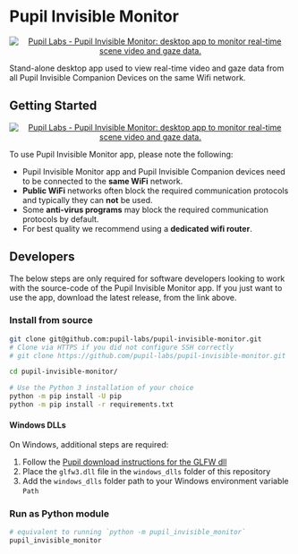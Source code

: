 # Pupil Invisible Monitor
<a
href="https://pupil-labs.com/products/invisible"
rel="noopener"
target="_blank">
	<p align="center">
		<img 
		src="https://raw.githubusercontent.com/wiki/pupil-labs/pupil-invisible-monitor/media/pupil_labs_pupil_invisible_monitor_repo_banner.jpg" 
		alt="Pupil Labs - Pupil Invisible Monitor: desktop app to monitor real-time scene video and gaze data."/>
	</p>
</a>


Stand-alone desktop app used to view real-time video and gaze data from all Pupil Invisible Companion Devices on the same Wifi network.

## Getting Started

<a
href="https://github.com/pupil-labs/pupil-invisible-monitor/releases/latest"
rel="noopener"
target="_blank">
	<p align="center">
		<img 
		src="https://raw.githubusercontent.com/wiki/pupil-labs/pupil-invisible-monitor/media/pupil_labs_pupil_invisible_app_banner.jpg" 
		alt="Pupil Labs - Pupil Invisible Monitor: desktop app to monitor real-time scene video and gaze data."/>
	</p>
</a>


To use Pupil Invisible Monitor app, please note the following: 
- Pupil Invisible Monitor app and Pupil Invisible Companion devices need to be connected to the **same WiFi** network. 
- **Public WiFi** networks often block the required communication protocols and typically they can **not** be used. 
- Some **anti-virus programs** may block the required communication protocols by default. 
- For best quality we recommend using a **dedicated wifi router**.

## Developers

The below steps are only required for software developers looking to work with the source-code of the Pupil Invisible Monitor app. If you just want to use the app, download the latest release, from the link above. 

### Install from source

```sh
git clone git@github.com:pupil-labs/pupil-invisible-monitor.git
# Clone via HTTPS if you did not configure SSH correctly
# git clone https://github.com/pupil-labs/pupil-invisible-monitor.git

cd pupil-invisible-monitor/

# Use the Python 3 installation of your choice
python -m pip install -U pip
python -m pip install -r requirements.txt
```

#### Windows DLLs
On Windows, additional steps are required:
1. Follow the [Pupil download instructions for the GLFW dll](https://docs.pupil-labs.com/#glfw-to-pupil-external)
1. Place the `glfw3.dll` file in the `windows_dlls` folder of this repository
1. Add the `windows_dlls` folder path to your Windows environment variable `Path`

### Run as Python module

```sh
# equivalent to running `python -m pupil_invisible_monitor`
pupil_invisible_monitor
```
